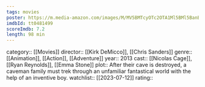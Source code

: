 ```yaml
---
tags: movies
poster: https://m.media-amazon.com/images/M/MV5BMTcyOTc2OTA1Ml5BMl5BanBnXkFtZTcwOTI1MjkzOQ@@._V1_SX300.jpg
imdbId: tt0481499
scoreImdb: 7.2
length: 98 min
---
```


category:: [[Movies]]
director:: [[Kirk DeMicco]], [[Chris Sanders]]
genre:: [[Animation]], [[Action]], [[Adventure]]
year:: 2013
cast:: [[Nicolas Cage]], [[Ryan Reynolds]], [[Emma Stone]]
plot:: After their cave is destroyed, a caveman family must trek through an unfamiliar fantastical world with the help of an inventive boy.
watchlist:: [[2023-07-12]]
rating::
